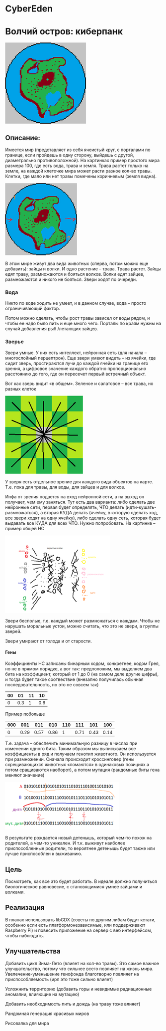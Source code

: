 # CyberEden
# Волчий остров: киберпанк

 ![Alt text](/readmeImg/image.png?raw=true "Title")
 
## Описание:
Имеется мир (представляет из себя ячеистый круг, с порталами по границе, если пройдешь в одну сторону, выйдешь с другой, диаметрально противоположной). На картинках пример простого мира размера 100, где есть вода, трава и земля. Трава растет только на земле, на каждой клеточке мира может расти разное кол-во травы. Клетки, где мало или нет травы помечены коричневым (земля видна).

 ![Alt text](/readmeImg/portals.png?raw=true "Title")
 
В этом мире живут два вида животных (сперва, потом можно еще добавить): зайцы и волки. И одно растение – трава.
Трава растет. Зайцы едят траву, размножаются и бояться волков. Волки едят зайцев, размножаются и никого не бояться.
Звери ходят по очереди.
### Вода
Никто по воде ходить не умеет, и в данном случае, вода – просто ограничивающий фактор. 

Потом можно сделать, чтобы рост травы зависел от воды рядом, и чтобы ее надо было пить и еще много чего. Порталы по краям нужны на случай добавления рыб /летающих зайцев.
### Зверье
Звери умные. У них есть интеллект, нейронная сеть (для начала – многослойный перцептрон). Еще звери умеют видеть – из ячейки, где сидит зверь, простираются лучи до каждой ячейки на границе его зрения, а цифровое значение каждого обратно пропорционально расстоянию до того, где он пересечет первый встречный объект. 

Вот как зверь видит «в общем». Зеленое и салатовое – все трава, но разных клеток

 ![Alt text](/readmeImg/vision.png?raw=true "Title")
 
У зверя есть отдельное зрение для каждого вида объектов на карте. Т.е. пока для травы, для воды, для зайцев и для волков. 

Инфа от зрения подается на вход нейронной сети, а на выход он получает, чем ему заняться. Тут есть два варианта: либо сделать две нейронные сети, первая будет определять, ЧТО делать (идти-кушать-размножаться), а вторая КУДА делать (ячейку, в которую сделать ход, все звери ходят на одну ячейку), либо сделать одну сеть, которая будет выдавать все КУДА для всех ЧТО. Нужно попробовать. На картинке – пример общей НС

 ![Alt text](/readmeImg/brain.png?raw=true "Title")
 
Звери бесполые, т.е. каждый может размножаться с каждым. Чтобы не нарушать моральные устои, можно считать, что это не звери, а группы зверей.

Звери умирают от голода и от старости.
#### Гены
Коэффициенты НС записаны бинарным кодом, конкретнее, кодом Грея, но не в прямом порядке, а вот так: предположим, мы выделяем два бита на коэффициент, который от 1 до 0 (на самом деле другие цифры), и тогда будет такое соотвествие (внезапно получилась обычная последовательность, но это не совсем так)

00|01|11|10
|---|---|---|---|
0|0.3|1|0.6

Пример побольше

000|001|011|010|110|111|101|100
|---|---|---|---|---|---|---|---|
0|0.29|0.57|0.86|1|0.71|0.43|0.14


Т.е. задача – обеспечить минимальную разницу в числах при изменении одного бита.
Таким образом мы выписываем все коэффициенты в ряд и получаем генотип животного. Он используется при размножении. Сначала происходит кроссинговер (гены скрещивающихся животных «ломаются» в одинаковых позициях а потом сращиваются наоборот), а потом мутация (рандомные биты гена меняют значение)

 ![Alt text](/readmeImg/genetics.png?raw=true "Title")
 
В результате рождается новый детенышь, который чем-то похож на родителей, а чем-то уникален. И т.к. выживут наиболее приспособленные родители, то вероятнее детенышь будет также или лучше приспособлен к выживанию.

## Цель
Посмотреть, как все это будет работать. В идеале должно получиться биологическое равновесие, с становящимися умнее зайцами и волками.

## Реализация
В планах использовать libGDX (советы по другим либам будут кстати, особенно если есть платформонезависимые, или поддерживают Raspberry Pi) и повесить приложение на сервер c веб интерфейсом, чтобы наблюдать.

## Улучшательства
Добавить цикл Зима-Лето (влияет на кол-во травы). Это самое важное улучшательство, потому что сильнее всего повлияет на жизнь мира. Увелечение-уменьшение генофонда благотворно повлияет на приспособляемость (ирл это тоже сильно влияет)

Усложнить территорию (добавить горы и невидимые радиационные аномалии, влияющие на мутацию)

Добавить необходимость пить и дождь (на траву тоже влияет)

Рандомная генерация красивых миров

Рисовалка для мира
 
